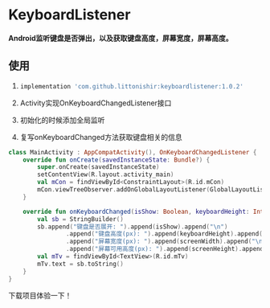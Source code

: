 # KeyboardListener

**Android监听键盘是否弹出，以及获取键盘高度，屏幕宽度，屏幕高度。**

## 使用

1. ```groovy
   implementation 'com.github.littonishir:keyboardlistener:1.0.2'
   ```

2. Activity实现OnKeyboardChangedListener接口

3. 初始化的时候添加全局监听

4. 复写onKeyboardChanged方法获取键盘相关的信息

```kotlin
class MainActivity : AppCompatActivity(), OnKeyboardChangedListener {
    override fun onCreate(savedInstanceState: Bundle?) {
        super.onCreate(savedInstanceState)
        setContentView(R.layout.activity_main)
        val mCon = findViewById<ConstraintLayout>(R.id.mCon)
        mCon.viewTreeObserver.addOnGlobalLayoutListener(GlobalLayoutListener(mCon, this))
    }

    override fun onKeyboardChanged(isShow: Boolean, keyboardHeight: Int, screenWidth: Int, screenHeight: Int) {
        val sb = StringBuilder()
        sb.append("键盘是否展开: ").append(isShow).append("\n")
                .append("键盘高度(px): ").append(keyboardHeight).append("\n")
                .append("屏幕宽度(px): ").append(screenWidth).append("\n")
                .append("屏幕可用高度(px): ").append(screenHeight).append("\n")
        val mTv = findViewById<TextView>(R.id.mTv)
        mTv.text = sb.toString()
    }
}
```

下载项目体验一下！
